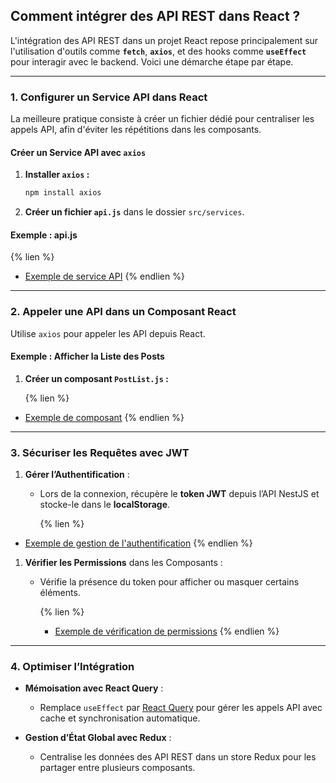 ## **Comment intégrer des API REST dans React ?**

L'intégration des API REST dans un projet React repose principalement sur l'utilisation d'outils comme **`fetch`**, **`axios`**, et des hooks comme **`useEffect`** pour interagir avec le backend. Voici une démarche étape par étape.

---

### **1. Configurer un Service API dans React**

La meilleure pratique consiste à créer un fichier dédié pour centraliser les appels API, afin d'éviter les répétitions dans les composants.

#### **Créer un Service API avec `axios`**

1. **Installer `axios` :**

   ```bash
   npm install axios
   ```

2. **Créer un fichier `api.js`** dans le dossier `src/services`. 

#### Exemple : api.js

   {% lien %}
   - [Exemple de service API](https://github.com/MbayeSyAmar/Comment-integrer-des-API-REST-dans-React.git)
{% endlien %} 


---

### **2. Appeler une API dans un Composant React**

Utilise `axios` pour appeler les API depuis React.

#### Exemple : Afficher la Liste des Posts

1. **Créer un composant `PostList.js` :**

     {% lien %}
  - [Exemple de composant](https://github.com/MbayeSyAmar/Comment-integrer-des-API-REST-dans-React.git)
{% endlien %} 

---


### **3. Sécuriser les Requêtes avec JWT**

1. **Gérer l’Authentification** :

   - Lors de la connexion, récupère le **token JWT** depuis l’API NestJS et stocke-le dans le **localStorage**.

     {% lien %}
  - [Exemple de gestion de l'authentification](https://github.com/MbayeSyAmar/Comment-integrer-des-API-REST-dans-React.git)
{% endlien %} 

1. **Vérifier les Permissions** dans les Composants :

   - Vérifie la présence du token pour afficher ou masquer certains éléments.

     {% lien %}
     - [Exemple de vérification de permissions](https://github.com/MbayeSyAmar/Comment-integrer-des-API-REST-dans-React.git)
{% endlien %} 

---

### **4. Optimiser l’Intégration**

- **Mémoisation avec React Query** :
   - Remplace `useEffect` par [React Query](https://tanstack.com/query/latest) pour gérer les appels API avec cache et synchronisation automatique.

- **Gestion d’État Global avec Redux** :
   - Centralise les données des API REST dans un store Redux pour les partager entre plusieurs composants.